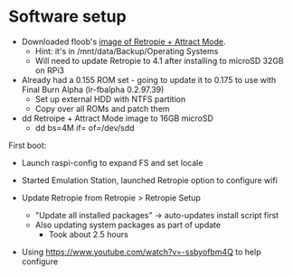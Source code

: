Software setup
=====

- Downloaded floob's [image of Retropie + Attract Mode](http://forum.attractmode.org/index.php?topic=705.0).
  - Hint: it's in /mnt/data/Backup/Operating Systems
  - Will need to update Retropie to 4.1 after installing to microSD 32GB on RPi3
- Already had a 0.155 ROM set - going to update it to 0.175 to use with Final Burn Alpha (lr-fbalpha 0.2.97.39)
  - Set up external HDD with NTFS partition
  - Copy over all ROMs and patch them
- dd Retroipe + Attract Mode image to 16GB microSD
    - dd bs=4M if=<the img file> of=/dev/sdd


First boot:
- Launch raspi-config to expand FS and set locale
- Started Emulation Station, launched Retropie option to configure wifi
- Update Retropie from Retropie > Retropie Setup
  - "Update all installed packages" -> auto-updates install script first
  - Also updating system packages as part of update
    - Took about 2.5 hours

- Using https://www.youtube.com/watch?v=-ssbyofbm4Q to help configure

